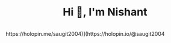 <div id="user-content-toc">
  <ul align="center">
    <summary><h1 style="display: inline-block">Hi 👋, I'm Nishant</h1></summary>
  </ul>
</div>

<div>
    https://holopin.me/saugit2004)](https://holopin.io/@saugit2004
</div>
